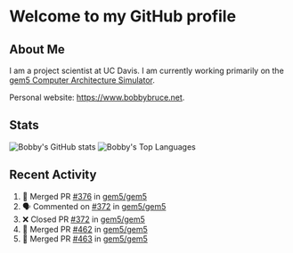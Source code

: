 # Welcome to my GitHub profile

## About Me

I am a project scientist at UC Davis. I am currently working primarily on the [gem5 Computer Architecture Simulator](https://github.com/gem5).

Personal website: <https://www.bobbybruce.net>.

## Stats

![Bobby's GitHub stats](https://github-readme-stats.vercel.app/api?username=bobbyrbruce&show_icons=true&theme=responsive&include_all_commits=true&count_private=true&show=reviews&disable_animations=true)
![Bobby's Top Languages ](https://github-readme-stats.vercel.app/api/top-langs/?username=bobbyrbruce&layout=compact&theme=responsive&count_private=true&langs_count=10&disable_animations=true)

## Recent Activity

<!--START_SECTION:activity-->
1. 🎉 Merged PR [#376](https://github.com/gem5/gem5/pull/376) in [gem5/gem5](https://github.com/gem5/gem5)
2. 🗣 Commented on [#372](https://github.com/gem5/gem5/pull/372#issuecomment-1764881739) in [gem5/gem5](https://github.com/gem5/gem5)
3. ❌ Closed PR [#372](https://github.com/gem5/gem5/pull/372) in [gem5/gem5](https://github.com/gem5/gem5)
4. 🎉 Merged PR [#462](https://github.com/gem5/gem5/pull/462) in [gem5/gem5](https://github.com/gem5/gem5)
5. 🎉 Merged PR [#463](https://github.com/gem5/gem5/pull/463) in [gem5/gem5](https://github.com/gem5/gem5)
<!--END_SECTION:activity-->
